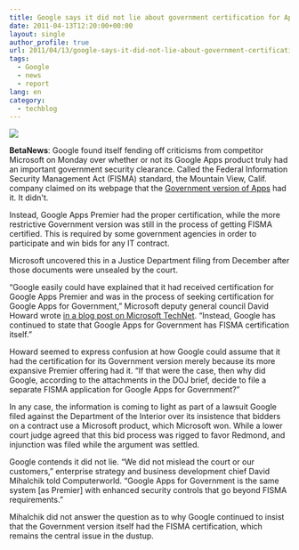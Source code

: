 ```yaml
---
title: Google says it did not lie about government certification for Apps
date: 2011-04-13T12:20:00+00:00
layout: single
author_profile: true
url: 2011/04/13/google-says-it-did-not-lie-about-government-certification-for-apps/
tags:
  - Google
  - news
  - report
lang: en
category: 
  - techblog
---
```

[![](http://3.bp.blogspot.com/-anPPnO0zGVM/TaWNybQtB5I/AAAAAAAAD1Q/dSwBuAHorQ4/s1600/google+app.jpg)](http://3.bp.blogspot.com/-anPPnO0zGVM/TaWNybQtB5I/AAAAAAAAD1Q/dSwBuAHorQ4/s1600/google+app.jpg)

**BetaNews**: Google found itself fending off criticisms from competitor Microsoft on Monday over whether or not its Google Apps product truly had an important government security clearance. Called the Federal Information Security Management Act (FISMA) standard, the Mountain View, Calif. company claimed on its webpage that the [Government version of Apps](http://www.betanews.com/article/Google-announces-Apps-for-Government-in-light-of-LA-rollout-delays/1280178805) had it. It didn't.

Instead, Google Apps Premier had the proper certification, while the more restrictive Government version was still in the process of getting FISMA certified. This is required by some government agencies in order to participate and win bids for any IT contract.

Microsoft uncovered this in a Justice Department filing from December after those documents were unsealed by the court.

“Google easily could have explained that it had received certification for Google Apps Premier and was in the process of seeking certification for Google Apps for Government,” Microsoft deputy general council David Howard wrote [in a blog post on Microsoft TechNet](http://blogs.technet.com/b/microsoft_on_the_issues/archive/2011/04/11/google-s-misleading-security-claims-to-the-government-raise-serious-questions.aspx). “Instead, Google has continued to state that Google Apps for Government has FISMA certification itself.”

Howard seemed to express confusion at how Google could assume that it had the certification for its Government version merely because its more expansive Premier offering had it. “If that were the case, then why did Google, according to the attachments in the DOJ brief, decide to file a separate FISMA application for Google Apps for Government?”

In any case, the information is coming to light as part of a lawsuit Google filed against the Department of the Interior over its insistence that bidders on a contract use a Microsoft product, which Microsoft won. While a lower court judge agreed that this bid process was rigged to favor Redmond, and injunction was filed while the argument was settled.

Google contends it did not lie. “We did not mislead the court or our customers,” enterprise strategy and business development chief David Mihalchik told Computerworld. “Google Apps for Government is the same system \[as Premier\] with enhanced security controls that go beyond FISMA requirements.”

Mihalchik did not answer the question as to why Google continued to insist that the Government version itself had the FISMA certification, which remains the central issue in the dustup.
